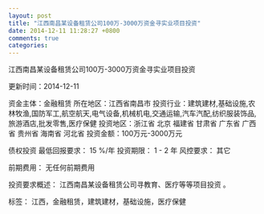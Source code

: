 ```yaml
---
layout: post
title: "江西南昌某设备租赁公司100万-3000万资金寻实业项目投资"
date: 2014-12-11 11:28:27 +0800
comments: true
categories: 
---
```

江西南昌某设备租赁公司100万-3000万资金寻实业项目投资



更新时间：2014-12-11

资金主体：金融租赁
所在地区：江西省南昌市
投资行业：建筑建材,基础设施,农林牧渔,国防军工,航空航天,电气设备,机械机电,交通运输,汽车汽配,纺织服装饰品,旅游酒店,批发零售,医疗保健
投资地区：浙江省 北京 福建省 甘肃省 广东省 广西省 贵州省 海南省 河北省
投资金额：100万元-3000万元

债权投资
最低回报要求：
                            15 %/年
                                                                                投资期限：
                            1 - 2 年
                                                                                                                                        风控要求：
                            其它

前期费用：
无任何前期费用

投资要求概述：
江西南昌某设备租赁公司寻教育、医疗等等项目投资 。

标签：
江西，金融租赁，建筑建材，基础设施，医疗保健

